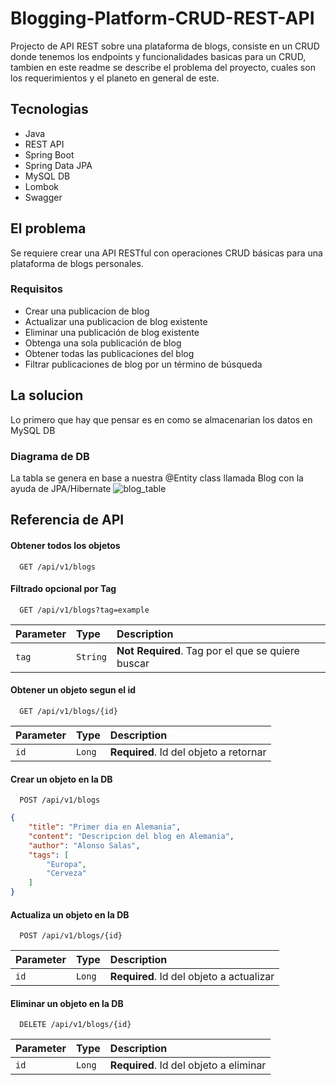 ﻿# Blogging-Platform-CRUD-REST-API
 Projecto de API REST sobre una plataforma de blogs, consiste en un CRUD donde tenemos los endpoints y funcionalidades basicas para un CRUD, tambien en este readme se describe el problema del proyecto, cuales son los requerimientos y el planeto en general de este.

## Tecnologias

- Java
- REST API
- Spring Boot
- Spring Data JPA
- MySQL DB
- Lombok
- Swagger

## El problema

Se requiere crear una API RESTful con operaciones CRUD básicas para una plataforma de blogs personales.

### Requisitos

- Crear una publicacion de blog
- Actualizar una publicacion de blog existente
- Eliminar una publicación de blog existente
- Obtenga una sola publicación de blog
- Obtener todas las publicaciones del blog
- Filtrar publicaciones de blog por un término de búsqueda

## La solucion
Lo primero que hay que pensar es en como se almacenarian los datos en MySQL DB

### Diagrama de DB
La tabla se genera en base a nuestra @Entity class llamada Blog con la ayuda de JPA/Hibernate
![blog_table](https://github.com/user-attachments/assets/33d51cfc-3b5b-4859-8128-fd1db1c16651)


## Referencia de API

#### Obtener todos los objetos

```http
  GET /api/v1/blogs
```
#### Filtrado opcional por Tag
```http
  GET /api/v1/blogs?tag=example
```

| Parameter | Type     | Description                |
| :-------- | :------- | :------------------------- |
| `tag` | `String` | **Not Required**. Tag por el que se quiere buscar |

#### Obtener un objeto segun el id

```http
  GET /api/v1/blogs/{id}
```

| Parameter | Type     | Description                       |
| :-------- | :------- | :-------------------------------- |
| `id`      | `Long` | **Required**. Id del objeto a retornar |

#### Crear un objeto en la DB

```http
  POST /api/v1/blogs
```

```json
{
    "title": "Primer dia en Alemania",
    "content": "Descripcion del blog en Alemania",
    "author": "Alonso Salas",
    "tags": [
        "Europa",
        "Cerveza"
    ]
}
```

#### Actualiza un objeto en la DB

```http
  POST /api/v1/blogs/{id}
```

| Parameter | Type     | Description                       |
| :-------- | :------- | :-------------------------------- |
| `id`      | `Long` | **Required**. Id del objeto a actualizar |

#### Eliminar un objeto en la DB

```http
  DELETE /api/v1/blogs/{id}
```

| Parameter | Type     | Description                       |
| :-------- | :------- | :-------------------------------- |
| `id`      | `Long` | **Required**. Id del objeto a eliminar |
